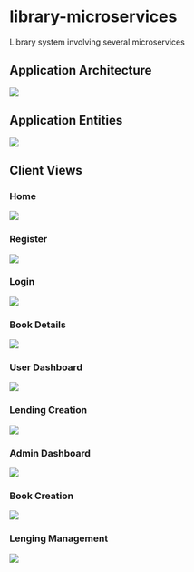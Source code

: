 # library-microservices
Library system involving several microservices

## Application Architecture

<img src="./Docs/architecture.drawio.png">

## Application Entities

<img src="./Docs/entities.drawio.png">

## Client Views

### Home

<img src="./Docs/home_mockup.png">

### Register

<img src="./Docs/register_mockup.png">

### Login 

<img src="./Docs/login_mockup.png">

### Book Details

<img src="./Docs/bookdetails_mockup.png">

### User Dashboard

<img src="./Docs/userdashboard_mockup.png">

### Lending Creation

<img src="./Docs/lendingform_mockup.png">

### Admin Dashboard

<img src="./Docs/admindashboard_mockup.png">

### Book Creation

<img src="./Docs/createbook_mockup.png">

### Lenging Management

<img src="./Docs/managelending_mockup.png">